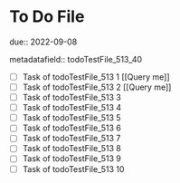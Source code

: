 # To Do File

due:: 2022-09-08

metadatafield:: todoTestFile_513_40

- [ ] Task of todoTestFile_513 1 [[Query me]]
- [ ] Task of todoTestFile_513 2 [[Query me]]
- [ ] Task of todoTestFile_513 3
- [ ] Task of todoTestFile_513 4
- [ ] Task of todoTestFile_513 5
- [ ] Task of todoTestFile_513 6
- [ ] Task of todoTestFile_513 7
- [ ] Task of todoTestFile_513 8
- [ ] Task of todoTestFile_513 9
- [ ] Task of todoTestFile_513 10